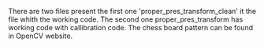 There are two files present the first one 'proper_pres_transform_clean' it the file whith the working code. The second one proper_pres_transform has working code with callibration code. 
The chess board pattern can be found in OpenCV website. 
